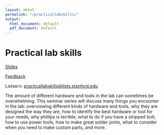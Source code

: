 ```yaml
---
layout: about
permalink: "/practicallabskills/"
output:
  html_document: default
  pdf_document: default
---
```

<style>
  .center-image
  {
    margin: 0 auto;
    display: block;
  }
</style>
# Practical lab skills
[Slides](https://drive.google.com/drive/folders/1iGM-H7lWApFdB4BkjzflOY1hdCAqu4pn?usp=sharing)

[Feedback](https://forms.gle/z644ufKZF5sqoRm9A)

Listserv: practicallabskills@lists.stanford.edu

The amount of different hardware and tools in the lab can sometimes be overwhelming. This seminar series will discuss many things you encounter in the lab: overviewing different kinds of hardware and tools, why they are designed the way they are, how to identify the best hardware or tool for your needs, why phillips is terrible, what to do if you have a stripped bolt, how to use power tools, how to make great solder joints, what to consider when you need to make custom parts, and more.